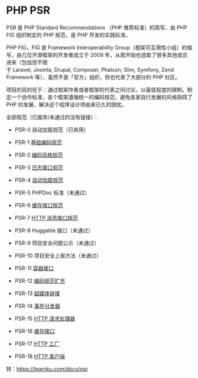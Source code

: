 # PHP PSR

PSR 是 PHP Standard Recommendations （PHP 推荐标准）的简写，由 PHP FIG 组织制定的 PHP 规范，是 PHP 开发的实践标准。

PHP FIG，FIG 是 Framework Interoperability Group（框架可互用性小组）的缩写，由几位开源框架的开发者成立于 2009 年，从那开始也选取了很多其他成员进来（包括但不限于 Laravel, Joomla, Drupal, Composer, Phalcon, Slim, Symfony, Zend Framework 等），虽然不是「官方」组织，但也代表了大部分的 PHP 社区。

项目的目的在于：通过框架作者或者框架的代表之间讨论，以最低程度的限制，制定一个协作标准，各个框架遵循统一的编码规范，避免各家自行发展的风格阻碍了 PHP 的发展，解决这个程序设计师由来已久的困扰。

全部规范（已废弃/未通过的没有链接）：

- PSR-0 自动加载规范（已弃用）

- PSR-1 [基础编码规范](https://learnku.com/docs/psr/basic-coding-standard/1605)

- PSR-2 [编码风格规范](https://learnku.com/docs/psr/psr-2-coding-style-guide/1606)

- PSR-3 [日志接口规范](https://learnku.com/docs/psr/psr-3-logger-interface/1607)

- PSR-4 [自动加载规范](https://learnku.com/docs/psr/psr-4-autoloader/1608)

- PSR-5 PHPDoc 标准（未通过）

- PSR-6 [缓存接口规范](https://learnku.com/docs/psr/psr-6-cache/1614)

- PSR-7 [HTTP 消息接口规范](https://learnku.com/docs/psr/psr-7-http-message/1616)

- PSR-8 Huggable 接口（未通过）

- PSR-9 项目安全问题公示（未通过）

- PSR-10 项目安全上报方法（未通过）

- PSR-11 [容器接口](https://learnku.com/docs/psr/psr-11-container/1621)

- PSR-12 [编码规范扩充](https://learnku.com/docs/psr/psr-12-extended-coding-style-guide/5789)

- PSR-13 [超媒体链接](https://learnku.com/docs/psr/psr-13-links/1624)

- PSR-14 [事件分发器](https://learnku.com/docs/psr/psr-14-event-dispatcher/1620)

- PSR-15 [HTTP 请求处理器](https://learnku.com/docs/psr/psr-15-request-handlers/1626)

- PSR-16 [缓存接口](https://learnku.com/docs/psr/psr-16-simple-cache/1628)

- PSR-17 [HTTP 工厂](https://learnku.com/docs/psr/PSR-17-http-factory/2506)

- PSR-18 [HTTP 客户端](https://learnku.com/docs/psr/PSR-18-http-client/2507)

转：https://learnku.com/docs/psr
